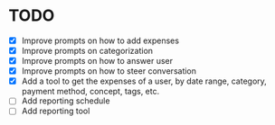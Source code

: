 # TODO

- [x] Improve prompts on how to add expenses
- [x] Improve prompts on categorization
- [x] Improve prompts on how to answer user
- [x] Improve prompts on how to steer conversation
- [x] Add a tool to get the expenses of a user, by date range, category, payment method, concept, tags, etc.
- [ ] Add reporting schedule
- [ ] Add reporting tool